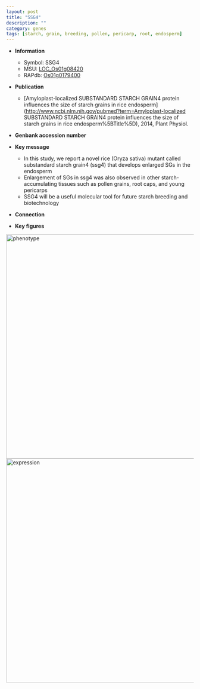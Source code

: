 ```yaml
---
layout: post
title: "SSG4"
description: ""
category: genes
tags: [starch, grain, breeding, pollen, pericarp, root, endosperm]
---
```


* **Information**  
    + Symbol: SSG4  
    + MSU: [LOC_Os01g08420](http://rice.plantbiology.msu.edu/cgi-bin/ORF_infopage.cgi?orf=LOC_Os01g08420)  
    + RAPdb: [Os01g0179400](http://rapdb.dna.affrc.go.jp/viewer/gbrowse_details/irgsp1?name=Os01g0179400)  

* **Publication**  
    + [Amyloplast-localized SUBSTANDARD STARCH GRAIN4 protein influences the size of starch grains in rice endosperm](http://www.ncbi.nlm.nih.gov/pubmed?term=Amyloplast-localized SUBSTANDARD STARCH GRAIN4 protein influences the size of starch grains in rice endosperm%5BTitle%5D), 2014, Plant Physiol.

* **Genbank accession number**  

* **Key message**  
    + In this study, we report a novel rice (Oryza sativa) mutant called substandard starch grain4 (ssg4) that develops enlarged SGs in the endosperm
    + Enlargement of SGs in ssg4 was also observed in other starch-accumulating tissues such as pollen grains, root caps, and young pericarps
    + SSG4 will be a useful molecular tool for future starch breeding and biotechnology

* **Connection**  

* **Key figures**  
<img src="http://funRiceGenes.github.io/images/SSG4.pheno.png" alt="phenotype"  style="width: 600px;"/>

<img src="http://funRiceGenes.github.io/images/SSG4.exp.png" alt="expression"  style="width: 600px;"/>


